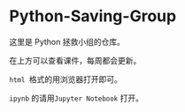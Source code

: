 # Python-Saving-Group

这里是 Python 拯救小组的仓库。

在上方可以查看课件，每周都会更新。

`html `格式的用浏览器打开即可。

`ipynb` 的请用`Jupyter Notebook` 打开。